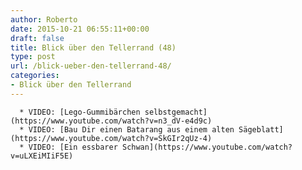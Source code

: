 ```yaml
---
author: Roberto
date: 2015-10-21 06:55:11+00:00
draft: false
title: Blick über den Tellerrand (48)
type: post
url: /blick-ueber-den-tellerrand-48/
categories:
- Blick über den Tellerrand
---
```



	  * VIDEO: [Lego-Gummibärchen selbstgemacht](https://www.youtube.com/watch?v=n3_dV-e4d9c)
	  * VIDEO: [Bau Dir einen Batarang aus einem alten Sägeblatt](https://www.youtube.com/watch?v=SkGIr2qUz-4)
	  * VIDEO: [Ein essbarer Schwan](https://www.youtube.com/watch?v=uLXEiMIiF5E)

